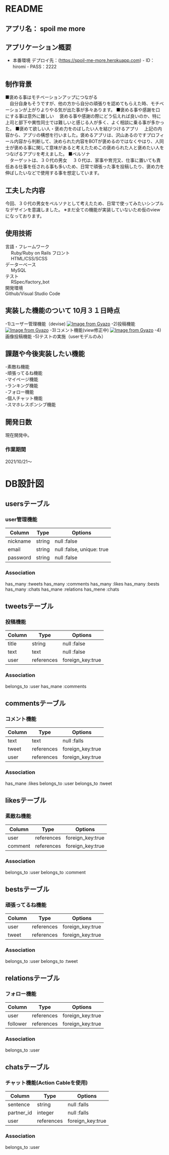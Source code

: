 # README
## アプリ名：  spoil me more  
## アプリケーション概要  
- 本番環境  デプロイ先：(<https://spoil-me-more.herokuapp.com>)
        - ID：hiromi
        - PASS：2222
## 制作背景  
■褒める事はモチベーションアップにつながる  
&emsp;自分自身もそうですが、他の方から自分の頑張りを認めてもらえた時、モチベーションが上がりよりやる気が出た事が多々あります。
■褒める事や感謝を口にする事は意外に難しい
&emsp;褒める事や感謝の際にどう伝えれば良いのか、特に上司と部下や異性同士では難しいと感じる人が多く、よく相談に乗る事が多かった。
■褒めて欲しい人・褒め力をのばしたい人を結びつけるアプリ
&emsp;上記の内容から、アプリの構想を行いました。褒めるアプリは、沢山あるのですプロフィール内容から判断して、決められた内容をBOTが褒めるのではなくやはり、人同士が褒める事に関して意味があると考えたためこの褒められた人と褒めたい人をつなげるアプリを考えました。
■ペルソナ  
&emsp;ターゲットは、３０代の男女
&emsp;３０代は、家事や育児又、仕事に置いても責任ある仕事を任される事も多いため、日常で頑張った事を投稿したり、褒め力を伸ばしたいなどで使用する事を想定しています。
## 工夫した内容
今回、３０代の男女をペルソナとして考えたため、日常で使ってみたいシンプルなデザインを意識しました。
※まだ全ての機能が実装していないため仮のviewになっております。
## 使用技術  
言語・フレームワーク  
&emsp; Ruby/Ruby on Rails
フロント  
&emsp; HTML/CSS/SCSS  
データーベース  
&emsp; MySQL  
テスト  
&emsp; RSpec/factory_bot  
開発環境  
Github/Visual Studio Code
## 実装した機能のついて  10月３１日時点
-1)ユーザー管理機能（devise)
[![Image from Gyazo](https://i.gyazo.com/9680f414324ca723e9e40c192dac66a4.gif)](https://gyazo.com/9680f414324ca723e9e40c192dac66a4)
-2)投稿機能
[![Image from Gyazo](https://i.gyazo.com/f8fc4e61e5a11b3531dea15e63c4bfe2.gif)](https://gyazo.com/f8fc4e61e5a11b3531dea15e63c4bfe2)
-3)コメント機能(view修正中)
[![Image from Gyazo](https://i.gyazo.com/9fc83aebed02d42c150fd06b3bd47c15.gif)](https://gyazo.com/9fc83aebed02d42c150fd06b3bd47c15)
-4)画像投稿機能
-5)テストの実施（userモデルのみ）
## 課題や今後実装したい機能  
-素敵ね機能  
-頑張ってるね機能  
-マイページ機能  
-ランキング機能  
-フォロー機能  
-個人チャット機能  
-スマホレスポンシブ機能  
## 開発日数  
現在開発中。
### 作業期間  
2021/10/21〜
# DB設計図
## usersテーブル
### user管理機能

| Column     | Type   | Options                   |
|------------|--------|---------------------------|
| nickname   | string | null :false               |
| email      | string | null :false, unique: true |
| password   | string | null :false               |

### Association
has_many :tweets
has_many :comments
has_many :likes
has_many :bests
has_many :chats
has_mane :relations
has_mene :chats

## tweetsテーブル
### 投稿機能
| Column| Type       | Options          |
|-------|------------|------------------|
| title | string     | null :false      |
| text  | text       | null :false      |
| user  | references | foreign_key:true |

### Association
belongs_to :user 
has_mane :comments

## commentsテーブル
### コメント機能

| Column| Type       | Options          |
|-------|------------|------------------|
| text  | text       | null :falls      |
| tweet | references | foreign_key:true |
| user  | references | foreign_key:true |

### Association
has_mane :likes
belongs_to :user
belongs_to :tweet

## likesテーブル
### 素敵ね機能
| Column | Type       | Options          |
|--------|------------|------------------|
| user   | references | foreign_key:true |
|comment | references | foreign_key:true |

### Association
belongs_to :user
belongs_to :comment

## bestsテーブル
### 頑張ってるね機能

| Column| Type       | Options          |
|-------|------------|------------------|
| user  | references | foreign_key:true |
| tweet | references | foreign_key:true |

### Association
belongs_to :user
belongs_to :tweet

## relationsテーブル
### フォロー機能
| Column   | Type       | Options          |
|----------|------------|------------------|
| user     | references | foreign_key:true |
| follower | references | foreign_key:true |

### Association
belongs_to :user

## chatsテーブル
### チャット機能(Action Cableを使用)

| Column     | Type       | Options          |
|------------|------------|------------------|
| sentence   | string     | null :falls      |
| partner_id | integer    | null :falls      |
| user       | references | foreign_key:true |

### Association
belongs_to :user